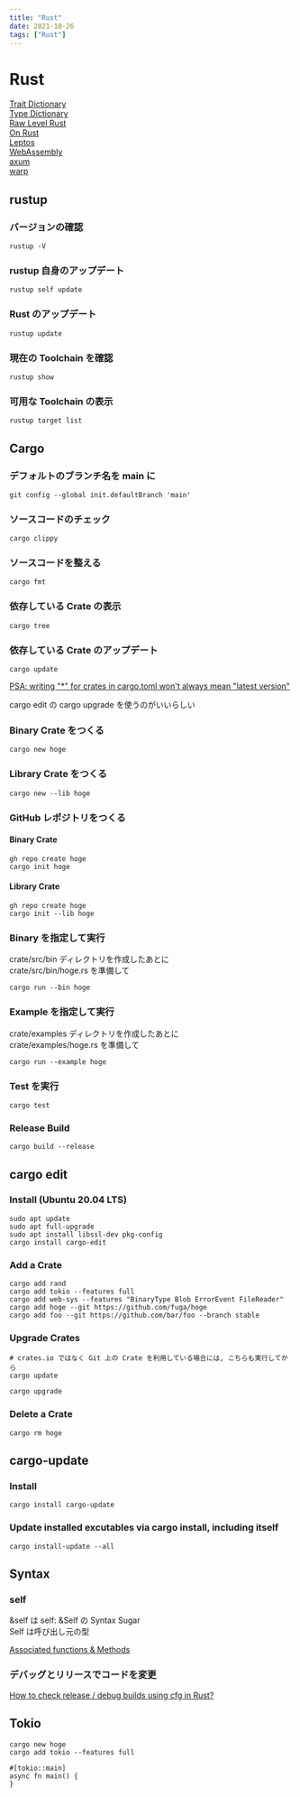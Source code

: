 ```yaml
---
title: "Rust"
date: 2021-10-26
tags: ["Rust"]
---
```


# Rust

[Trait Dictionary](../trait/)  
[Type Dictionary](../type/)  
[Raw Level Rust](../raw/)  
[On Rust](../macro/)  
[Leptos](../leptos/)  
[WebAssembly](../wasm/)  
[axum](../axum/)  
[warp](../warp/)  

## rustup

### バージョンの確認

```
rustup -V
```

### rustup 自身のアップデート

```
rustup self update
```

### Rust のアップデート

```
rustup update
```

### 現在の Toolchain を確認

```
rustup show
```

### 可用な Toolchain の表示

```
rustup target list
```

## Cargo

### デフォルトのブランチ名を main に

```
git config --global init.defaultBranch 'main'
```

### ソースコードのチェック

```
cargo clippy
```

### ソースコードを整える

```
cargo fmt
```

### 依存している Crate の表示

```
cargo tree
```

### 依存している Crate のアップデート

```
cargo update
```

[PSA: writing "*" for crates in cargo.toml won't always mean "latest version"](https://www.reddit.com/r/rust/comments/a8kzo6/psa_writing_for_crates_in_cargotoml_wont_always/)

cargo edit の cargo upgrade を使うのがいいらしい

### Binary Crate をつくる

```
cargo new hoge
```

### Library Crate をつくる

```
cargo new --lib hoge
```

### GitHub レポジトリをつくる

#### Binary Crate

```
gh repo create hoge
cargo init hoge
```

#### Library Crate

```
gh repo create hoge
cargo init --lib hoge
```

### Binary を指定して実行

crate/src/bin ディレクトリを作成したあとに  
crate/src/bin/hoge.rs を準備して

```
cargo run --bin hoge
```

### Example を指定して実行

crate/examples ディレクトリを作成したあとに  
crate/examples/hoge.rs を準備して

```
cargo run --example hoge
```

### Test を実行

```
cargo test
```

### Release Build

```
cargo build --release
```

## cargo edit

### Install (Ubuntu 20.04 LTS)

```
sudo apt update
sudo apt full-upgrade
sudo apt install libssl-dev pkg-config
cargo install cargo-edit
```

### Add a Crate

```
cargo add rand
cargo add tokio --features full
cargo add web-sys --features "BinaryType Blob ErrorEvent FileReader"
cargo add hoge --git https://github.com/fuga/hoge
cargo add foo --git https://github.com/bar/foo --branch stable
```

### Upgrade Crates

```
# crates.io ではなく Git 上の Crate を利用している場合には, こちらも実行してから
cargo update

cargo upgrade
```

### Delete a Crate

```
cargo rm hoge
```

## cargo-update

### Install

```
cargo install cargo-update
```

### Update installed excutables via cargo install, including itself

```
cargo install-update --all
```

## Syntax

### self

&self は self: &Self の Syntax Sugar  
Self は呼び出し元の型

[Associated functions & Methods](https://doc.rust-lang.org/rust-by-example/fn/methods.html)

### デバッグとリリースでコードを変更

[How to check release / debug builds using cfg in Rust?](https://coderedirect.com/questions/264155/how-to-check-release-debug-builds-using-cfg-in-rust)

## Tokio

```
cargo new hoge
cargo add tokio --features full
```

```
#[tokio::main]
async fn main() {
}
```
